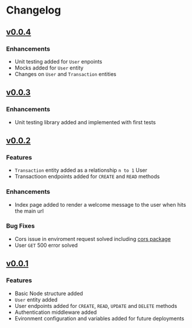 # Changelog

## [v0.0.4](https://github.com/NicolasOmar/my-budget-api/compare/0.0.3...0.0.4)

### Enhancements
 - Unit testing added for `User` enpoints
 - Mocks added for `User` entity
 - Changes on `User` and `Transaction` entities

## [v0.0.3](https://github.com/NicolasOmar/my-budget-api/compare/0.0.2...0.0.3)

### Enhancements
 - Unit testing library added and implemented with first tests

## [v0.0.2](https://github.com/NicolasOmar/my-budget-api/compare/0.0.1...0.0.2)

### Features
 - `Transaction` entity added as a relationship `n to 1` User
 - Transactioon endpoints added for `CREATE` and `READ` methods

### Enhancements
 - Index page added to render a welcome message to the user when hits the main url

### Bug Fixes
 - Cors issue in enviroment request solved including [cors package](https://www.npmjs.com/package/cors)
 - User `GET` 500 error solved

## [v0.0.1](https://github.com/NicolasOmar/my-budget-api/commit/811febdc18879cff2eec1062045ccb03ac7e205e)

### Features
 - Basic Node structure added
 - `User` entity added
 - User endpoints added for `CREATE`, `READ`, `UPDATE` and `DELETE` methods
 - Authentication middleware added
 - Evironment configuration and variables added for future deployments